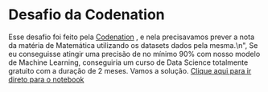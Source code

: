 # Desafio da Codenation
Esse desafio foi feito pela [Codenation](https://www.codenation.dev) , e nela precisavamos prever a nota da matéria de Matemática utilizando os datasets dados pela mesma.\n",
Se eu conseguisse atingir uma precisão de no mínimo 90% com nosso modelo de Machine Learning, conseguiria um curso de Data Science totalmente gratuito com a duração de 2 meses. Vamos a solução. [Clique aqui para ir direto para o notebook](https://github.com/Dls96/Prevendo_Nota_ENEM/blob/master/enem_files/grades_prediction.ipynb)
